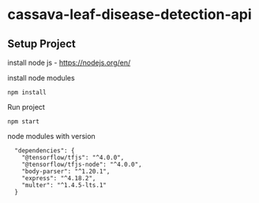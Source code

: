 # cassava-leaf-disease-detection-api
 
## Setup Project

install node js - https://nodejs.org/en/

install node modules

```
npm install
```

Run project

```
npm start
```

node modules with version

```
  "dependencies": {
    "@tensorflow/tfjs": "^4.0.0",
    "@tensorflow/tfjs-node": "^4.0.0",
    "body-parser": "^1.20.1",
    "express": "^4.18.2",
    "multer": "^1.4.5-lts.1"
  }
```
